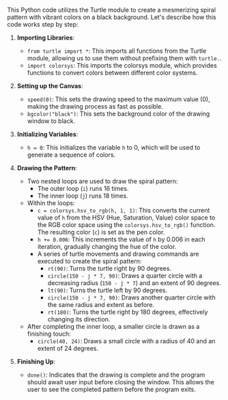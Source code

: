 

This Python code utilizes the Turtle module to create a mesmerizing spiral pattern with vibrant colors on a black background. Let's describe how this code works step by step:

1. **Importing Libraries**: 
   - `from turtle import *`: This imports all functions from the Turtle module, allowing us to use them without prefixing them with `turtle.`.
   - `import colorsys`: This imports the colorsys module, which provides functions to convert colors between different color systems.

2. **Setting up the Canvas**:
   - `speed(0)`: This sets the drawing speed to the maximum value (0), making the drawing process as fast as possible.
   - `bgcolor("black")`: This sets the background color of the drawing window to black.

3. **Initializing Variables**:
   - `h = 0`: This initializes the variable `h` to 0, which will be used to generate a sequence of colors.

4. **Drawing the Pattern**:
   - Two nested loops are used to draw the spiral pattern:
     - The outer loop (`i`) runs 16 times.
     - The inner loop (`j`) runs 18 times.
   - Within the loops:
     - `c = colorsys.hsv_to_rgb(h, 1, 1)`: This converts the current value of `h` from the HSV (Hue, Saturation, Value) color space to the RGB color space using the `colorsys.hsv_to_rgb()` function. The resulting color (`c`) is set as the pen color.
     - `h += 0.006`: This increments the value of `h` by 0.006 in each iteration, gradually changing the hue of the color.
     - A series of turtle movements and drawing commands are executed to create the spiral pattern:
       - `rt(90)`: Turns the turtle right by 90 degrees.
       - `circle(150 - j * 7, 90)`: Draws a quarter circle with a decreasing radius (`150 - j * 7`) and an extent of 90 degrees.
       - `lt(90)`: Turns the turtle left by 90 degrees.
       - `circle(150 - j * 7, 90)`: Draws another quarter circle with the same radius and extent as before.
       - `rt(180)`: Turns the turtle right by 180 degrees, effectively changing its direction.
   - After completing the inner loop, a smaller circle is drawn as a finishing touch:
     - `circle(40, 24)`: Draws a small circle with a radius of 40 and an extent of 24 degrees.

5. **Finishing Up**:
   - `done()`: Indicates that the drawing is complete and the program should await user input before closing the window. This allows the user to see the completed pattern before the program exits.

